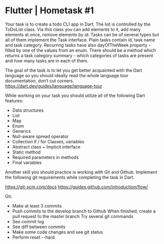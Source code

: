 # Flutter | Hometask #1

Your task is to create a todo CLI app in Dart. The list is controlled by the ToDoList class. Via this class you can add elements to it, add many elements at once, remove elements by id.
Tasks can be of several types but all of them implement the Task interface. Plain tasks contain id, task name and task category. Recurring tasks have also dayOfTheWeek property - filled by one of the values from an enum.
There should be a method which returns a task category summary - which categories of tasks are present and how many tasks are in each of them.


The goal of the task is to let you get better acquainted with the Dart language so you should ideally read the whole language tour documentation, don’t cut corners. 
https://dart.dev/guides/language/language-tour

While working on your task you should utilize all of the following Dart features:
- Data structures
- List
- Map
- Enum 
- Generics
- Null-aware spread operator
- Collection if / for
Classes, variables
- Abstract class + Implicit interface
- Static method
- Required parameters in methods
- Final variables

Another skill you should practice is working with Git and Github. Implement the following git requirements while completing the task in Dart.

https://git-scm.com/docs 
https://guides.github.com/introduction/flow/ 

Git:
- Make at least 3 commits
- Push commits to the develop branch to Github
When finished, create a pull request to the master branch
Try several git commands
- See commit log 
- See diff between commits
- Make some code changes and see git status
- Perform reset --hard
